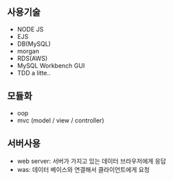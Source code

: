 ﻿## 사용기술

- NODE JS
- EJS
- DB(MySQL)
- morgan
- RDS(AWS)
- MySQL Workbench GUI
- TDD a litte..

## 모듈화

- oop
- mvc (model / view / controller)

## 서버사용

- web server: 서버가 가지고 있는 데이터 브라우저에게 응답
- was: 데이터 베이스와 연결해서 클라이언트에게 요청
